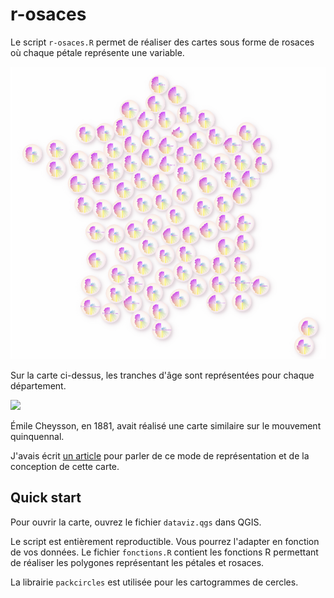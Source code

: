 # r-osaces

Le script `r-osaces.R` permet de réaliser des cartes sous forme de rosaces où chaque pétale représente une variable.

![](images/carte.png)

Sur la carte ci-dessus, les tranches d'âge sont représentées pour chaque département.

![](https://upload.wikimedia.org/wikipedia/commons/f/fc/Mouvement_quinquennial_de_la_population_par_d%C3%A9partement_depuis_1801_jusqu%27en_1881.png)

Émile Cheysson, en 1881, avait réalisé une carte similaire sur le mouvement quinquennal.

J'avais écrit [un article](https://datagistips.hypotheses.org/15) pour parler de ce mode de représentation et de la conception de cette carte.

## Quick start
Pour ouvrir la carte, ouvrez le fichier `dataviz.qgs` dans QGIS.

Le script est entièrement reproductible. Vous pourrez l'adapter en fonction de vos données. Le fichier `fonctions.R` contient les fonctions R permettant de réaliser les polygones représentant les pétales et rosaces.

La librairie `packcircles` est utilisée pour les cartogrammes de cercles.